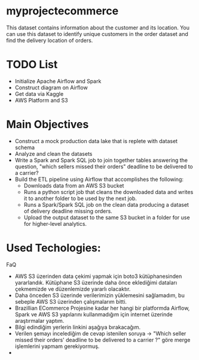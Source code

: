# myprojectecommerce
This dataset contains information about the customer and its location. You can use this dataset to identify unique customers in the order dataset and find the delivery location of orders. 


# TODO List

* Initialize Apache Airflow and Spark
* Construct diagram on Airflow
* Get data via Kaggle
* AWS Platform and S3

# Main Objectives

* Construct a mock production data lake that is replete with dataset schema
* Analyze and clean the datasets
* Write a Spark and Spark SQL job to join together tables answering the question, 
"which sellers missed their orders" deadline to be delivered to a carrier?
* Build the ETL pipeline using Airflow that accomplishes the following:
  * Downloads data from an AWS S3 bucket
  * Runs a python script job that cleans the downloaded data and writes it to another folder to be used by the next job.
  * Runs a Spark/Spark SQL job on the clean data producing a dataset of delivery deadline missing orders.
  * Upload the output dataset to the same S3 bucket in a folder for use for higher-level analytics.

# Used Techologies:
 FaQ
* AWS S3 üzerinden data çekimi yapmak için boto3 kütüphanesinden yararlandık. Kütüphane S3 üzerinde daha önce eklediğimi dataları çekmemizde ve düzenlemizde yararlı olacaktır. 
* Daha önceden S3 üzerinde verilerimizin yüklemesini sağlamadım, bu sebeple AWS S3 üzerinden çalışmalarım bitti.
* Brazillian ECommerce Projesine kadar her hangi bir platformda Airflow, Spark ve AWS S3 yapılarını kullanmadığım için internet üzerinde araştırmalar yaptım. 
* Bilgi edindiğim yerlerin linkini aşağıya bırakacağım.
* Verilen şemayı incelediğim de cevap istenilen soruya -> "Which seller missed their orders' deadline to be delivered to a carrier ?" göre merge işlemlerini yapmam gerekiyormuş.
* 